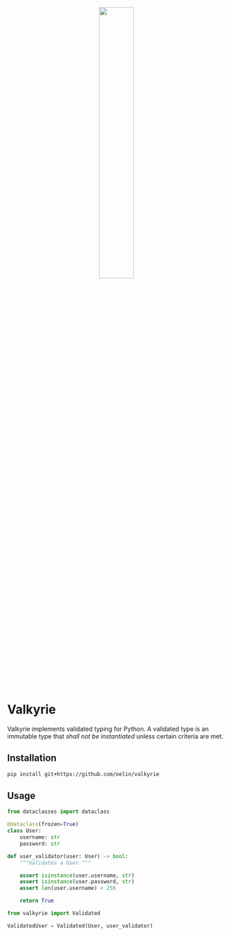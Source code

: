 <div align=center>
        <img src='https://github.com/oelin/valary/blob/main/images/valary.svg' width=40%>
</div>

# Valkyrie

Valkyrie implements validated typing for Python. A validated type is an immutable type that *shall not be instantiated* unless certain criteria are met.

## Installation

```bash
pip install git+https://github.com/oelin/valkyrie
```

## Usage

```python
from dataclasses import dataclass

@dataclass(frozen=True)
class User:
    username: str
    password: str
```

```python
def user_validator(user: User) -> bool:
    """Validates a User."""

    assert isinstance(user.username, str)
    assert isinstance(user.password, str)
    assert len(user.username) < 256

    return True
```

```python
from valkyrie import Validated

ValidatedUser = Validated(User, user_validator) 
```
